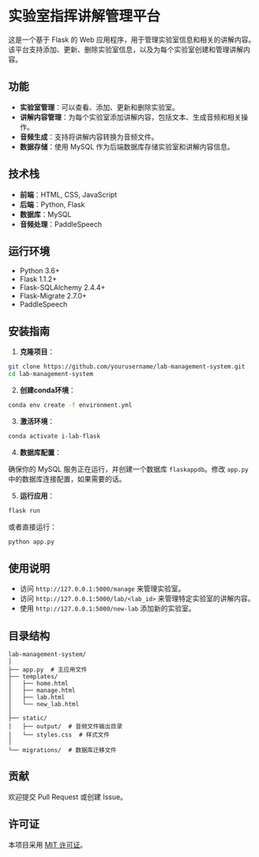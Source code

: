 # 实验室指挥讲解管理平台

这是一个基于 Flask 的 Web 应用程序，用于管理实验室信息和相关的讲解内容。该平台支持添加、更新、删除实验室信息，以及为每个实验室创建和管理讲解内容。

## 功能

- **实验室管理**：可以查看、添加、更新和删除实验室。
- **讲解内容管理**：为每个实验室添加讲解内容，包括文本、生成音频和相关操作。
- **音频生成**：支持将讲解内容转换为音频文件。
- **数据存储**：使用 MySQL 作为后端数据库存储实验室和讲解内容信息。

## 技术栈

- **前端**：HTML, CSS, JavaScript
- **后端**：Python, Flask
- **数据库**：MySQL
- **音频处理**：PaddleSpeech

## 运行环境

- Python 3.6+
- Flask 1.1.2+
- Flask-SQLAlchemy 2.4.4+
- Flask-Migrate 2.7.0+
- PaddleSpeech

## 安装指南

1. **克隆项目**：

```bash
git clone https://github.com/yourusername/lab-management-system.git
cd lab-management-system
```

2. **创建conda环境**：

```bash
conda env create -f environment.yml
```

3. **激活环境**：

```bash
conda activate i-lab-flask
```

4. **数据库配置**：

确保你的 MySQL 服务正在运行，并创建一个数据库 `flaskappdb`。修改 `app.py` 中的数据库连接配置，如果需要的话。

5. **运行应用**：

```bash
flask run
```

或者直接运行：

```bash
python app.py
```

## 使用说明

- 访问 `http://127.0.0.1:5000/manage` 来管理实验室。
- 访问 `http://127.0.0.1:5000/lab/<lab_id>` 来管理特定实验室的讲解内容。
- 使用 `http://127.0.0.1:5000/new-lab` 添加新的实验室。

## 目录结构

```
lab-management-system/
│
├── app.py  # 主应用文件
├── templates/
│   ├── home.html
│   ├── manage.html
│   ├── lab.html
│   └── new_lab.html
│
├── static/
│   ├── output/  # 音频文件输出目录
│   └── styles.css  # 样式文件
│
└── migrations/  # 数据库迁移文件
```

## 贡献

欢迎提交 Pull Request 或创建 Issue。

## 许可证

本项目采用 [MIT 许可证](LICENSE)。
